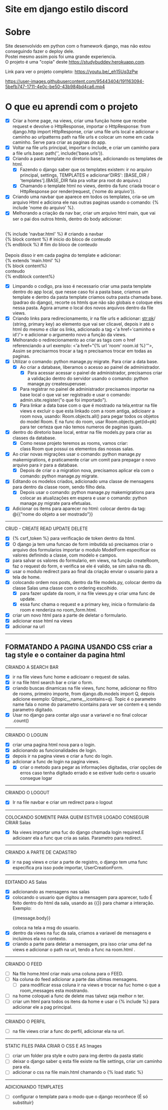 # Site em django estilo discord

# Sobre
Site desenvolvido em python com o framework django, mas não estou conseguindo fazer o deploy dele.<br>
Postei mesmo assim pois foi uma grande experiencia.<br>
O projeto é uma "copia" deste https://studybuddev.herokuapp.com. <br>

Link para ver o projeto completo:
https://youtu.be/_eh15Uq3zPw

https://user-images.githubusercontent.com/95443404/191163094-5befb747-1711-4e0c-be50-43b984bd4ca6.mp4

# O que eu aprendi com o projeto


- [X] Criar a home page, na views, criar uma função home que recebe request e devolve o HttpResponse, importar o HttpResponse: from django.http import HttpResponse, criar uma file urls local e adicionar o caminho ao urlpatterns path na file urls e colocar um nome em cada caminho. Serve para criar as paginas do app.
- [X] Voltar na file urls principal, importar o include, e criar um caminho para a file urls.base: path('', include('base.urls')).
- [X] Criando a pasta template no diretorio base, adicionando os templates de html.
    - [X] Fazendo o django saber que os templates existem: ir no arquivo principal, settings, TEMPLATES e adicionar'DIRS': [BASE_DIR / 'templates'].(BASE_DIR fala pra voltar pra root do arquivo.)
    - [X] Chamando o template html no views, dentro da func criada trocar o HttpResponse por render(request, ('nome do arquivo')).
- [X] Criando uma navbar que aparece em todos os templates, cria-se um arquivo Html e adiciona ele nas outras paginas usando o comando: {% include 'nome do arquivo' %}.
- [X] Melhorando a criação da nav bar, criar um arquivo html main, que vai ser o pai dos outros htmls, dentro do body adicionar: <br>
<body><br>
    {% include 'navbar.html' %} # criando a navbar<br>
    {% block content %}         # inicio do bloco de conteudo<br>
    {% endblock %}              # fim do bloco de conteudo<br>
</body><br>
Depois disso ir em cada pagina do template e adicionar: <br>
{% extends 'main.html' %}<br>
{% block content%}<br>
conteudo<br>
{% endblock content%}<br>

- [X] Limpando o codigo, pra isso é necessario criar uma pasta template dentro do app local, que nesse caso foi a pasta base, criamos um template e dentro da pasta template criamos outra pasta chamada base. (padrao do django), recorte os htmls que não são globais e coloque eles nessa pasta. Agora arrume o local dos novos arquivos dentro da file views.<br>
- [X] Criando links para redirecionamento, ir na file urls e adicionar: <str:pk>/ (string, primary key) ao elemento que vai ser clicavel, depois ir até o html do mesmo e cliar os links, adicionado a tag <'a href='caminho e id'/'> e adicionar o argumento novo a função da views.<br>
- [X] Melhorando o redirecionamento ao criar as tags com o href referenciando a url exemplo: <'a href="{% url 'room' room.id %}'">, Assim se precisarmos trocar a tag n precisamos trocar em todas as paginas.<br>
- [X] Utilizar o comando: python manage.py migrate. Para criar a data base.<br>
    - [X] Ao criar a database, liberamos o acesso ao painel de administrador.<br>
        - [X] Para acessar acessar o painel de administrador, precisamos criar a validação dentro do servidor usando o comando: python manage.py createsuperuser.<br>
    - [X] Para registrar no painel de administrador precisamos importar na base local o que vai ser registrado e usar o comando: admin.site.register("o que foi importado").<br>
    - [X] Para linkar a data base com o que é mostrado na tela,entrar na file views e excluir o que esta linkado com a room antiga, adicioanr a room nova, usando: Room.objects.all() para pegar todos os objetos do model Room. E na func do room, usar Room.objects.get(id=pk) para ter certeza que não temos numeros de paginas iguais.<br>
- [X] dentro do diretorio base local, entrar na file models.py para criar as classes da database.<br>
    - [X] Como nesse projeto teremos as rooms, vamos criar: <br>
    class Room que possui os elementos das nossas salas.<br>
- [X] Ao criar novas migrações usar o comando: python manage.py makemigrations, é praticamente criar um comit para prepagar o novo arquivo para ir para a database.
    - [X] Depois de criar o a migration nova, precisamos aplicar ela com o comando: python manage.py migrate.
- [X] Editando os modelos criados, adicionado uma classe de mensagens para dentro da classe room, sendo filho dela.
    - [X] Depois usar o comando: python manage.py makemigrations para colocar as atualizações em espera e usar o comando: python manage.py migrate para efetualas.
- [X] Adicionar os items para aparecer no html: colocar dentro da tag: @{{"nome do objeto a ser mostrado"}}
------------------------------------------------------------------
CRUD - CREATE READ UPDATE DELETE

- [X] {% csrf_token %} para verificação de token dentro da html.
- [X] O django ja tem uma funcao de form imbutida só precisamos criar o arquivo dos formularios importar o modulo ModelForm especificar os valores definindo a classe, com modelo e campos.
- [X] para salvar os valores do formulario, em views, na função createRoom, faz o request do form, e verifica se ele é valido, se sim salva na db.
- [X] usar o modulo redirect para ao final da criação enviar o usuario para a tela de home.
- [X] colocando ordem nos posts, dentro da file models.py, colocar dentro da classe Salas uma classe com o ordering escolhido.
    - [X] para fazer update da room, ir na file views.py e criar uma func de update.
    - [X] essa func chama o request e a primary key, inicia o formulario da room e renderiza no room_form.html.
- [X] criar um novo html para a parte de deletar o formulario.
- [X] adicionar esse html na views
- [X] adicionar na url
------------------------------------------------------------------
FORMATANDO A PAGINA USANDO CSS 
criar a tag style e o container da pagina html
------------------------------------------------------------------
CRIANDO A SEARCH BAR 
- [X] ir na file views func home e adicioanr o request de salas.
- [X] ir na file html search bar e criar o form.
- [X] criando buscas dinamicas na file views, func home, adicionar no filtro de rooms, primeiro importe, from django.db.models import Q, depois adicione exemplo: Q(topic__name__icontains=q). Topic é o parametro name fala o nome do parametro icontains para ver se contem e q sendo parametro digitado.
- [X] Usar no django para contar algo usar a variavel e no final colocar .count()
-----------------------------------------------------------------
CRIANDO O LOGUIN
- [X] criar uma pagina html nova para o login.
- [X] adicionando as funcionalidades de login.
- [X] depois ir na pagina views e criar a func do login.
- [X] adicionar a func de login na pagina views. 
    - [X] criar o metodo para pegar as informações digitadas, criar opções de erros caso tenha digitado errado e se estiver tudo certo o usuario consegue logar
--------------------------------------------------------------------
CRIANDO O LOGOUT
- [X] Ir na file navbar e criar um redirect para o logout
------------------------------------------------------------------
COLOCANDO SOMENTE PARA QUEM ESTIVER LOGADO CONSEGUIR CRIAR Salas
- [X] Na views importar uma fuc do django chamada login required.E adicioanr ela a func que cria as salas. Parametro para redirect.
-------------------------------------------------------------------
CRIANDO A PARTE DE CADASTRO
- [X] ir na pag views e criar a parte de registro, o django tem uma func especifica pra isso pode importar, UserCreationForm.
----------------------------------------------------------------------------
EDITANDO AS Salas
- [X] adicionando as mensagens nas salas
- [X] colocando o usuario que digitou a mensagem para aparecer, tudo É feito dentro do html da sala, usando as {{}} para chamar a interação.
Exemplo:  <p>{{message.body}}</p> coloca na tela a msg do usuario.
- [X] dentro da views na fuc da sala, criamos a variavel de mensagens e incluimos ela no contexto.
- [X] criando a parte para deletar a mensagem, pra isso criar uma def na views e adicionar o path na url, tendo a func na room.html .

--------------------------------------------------------------------------------
CRIANDO O FEED

- [ ] Na file home.html criar mais uma coluna para o FEED.
- [ ] Na coluna do feed adicionar a parte das ultimas mensagens.
    - [ ] para modificar essa coluna ir na views e trocar na fuc home o que a room_messages esta mostrando.
- [ ] na home coloquei a func de delete mas talvez seja melhor n ter.
- [ ] criar um html para todos os itens da home e usar o {% include %} para adicionar ele a pag principal.

---------------------------------------------------------------------------
CRIANDO O PERFIL

- [ ] na file views criar a func do perfil, adicionar ela na url.

---------------------------------------------------------------------------
STATIC FILES PARA CRIAR O CSS E AS Images

- [ ] criar um folder pra style e outro para img dentro da pasta static
- [ ] deixar o django saber q esta file existe na file settings, criar um caminho para ela.
- [ ] adicionar o css na file main.html chamando o {% load static %} 

---------------------------------------------------------------------
ADICIONANDO TEMPLATES
- [ ] configurar o template para o modo que o django reconhece
{É só substituir}





